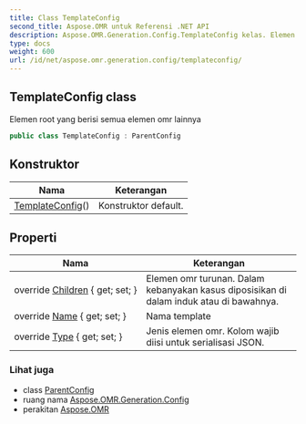 ```yaml
---
title: Class TemplateConfig
second_title: Aspose.OMR untuk Referensi .NET API
description: Aspose.OMR.Generation.Config.TemplateConfig kelas. Elemen root yang berisi semua elemen omr lainnya
type: docs
weight: 600
url: /id/net/aspose.omr.generation.config/templateconfig/
---
```

## TemplateConfig class

Elemen root yang berisi semua elemen omr lainnya

```csharp
public class TemplateConfig : ParentConfig
```

## Konstruktor

| Nama | Keterangan |
| --- | --- |
| [TemplateConfig](templateconfig/)() | Konstruktor default. |

## Properti

| Nama | Keterangan |
| --- | --- |
| override [Children](../../aspose.omr.generation.config/templateconfig/children/) { get; set; } | Elemen omr turunan. Dalam kebanyakan kasus diposisikan di dalam induk atau di bawahnya. |
| override [Name](../../aspose.omr.generation.config/templateconfig/name/) { get; set; } | Nama template |
| override [Type](../../aspose.omr.generation.config/templateconfig/type/) { get; set; } | Jenis elemen omr. Kolom wajib diisi untuk serialisasi JSON. |

### Lihat juga

* class [ParentConfig](../parentconfig/)
* ruang nama [Aspose.OMR.Generation.Config](../../aspose.omr.generation.config/)
* perakitan [Aspose.OMR](../../)


